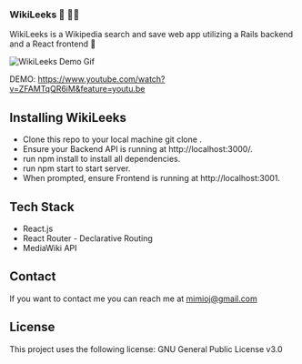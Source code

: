 
### WikiLeeks 🧠 👩‍🏫

WikiLeeks is a Wikipedia search and save web app utilizing a Rails backend and a React frontend  🧠


![WikiLeeks Demo Gif](WikiLeeks-Demo.gif)

DEMO: https://www.youtube.com/watch?v=ZFAMTqQR6iM&feature=youtu.be


## Installing WikiLeeks
- Clone this repo to your local machine git clone <this-repo-url>.
- Ensure your Backend API is running at http://localhost:3000/.
- run npm install to install all dependencies.
- run npm start to start server.
- When prompted, ensure Frontend is running at http://localhost:3001.

## Tech Stack
- React.js
- React Router - Declarative Routing
- MediaWiki API

## Contact
If you want to contact me you can reach me at mimioj@gmail.com

## License
This project uses the following license: GNU General Public License v3.0
